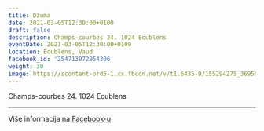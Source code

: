 ```yaml
---
title: Džuma
date: 2021-03-05T12:30:00+0100
draft: false
description: Champs-courbes 24. 1024 Ecublens
eventDate: 2021-03-05T12:30:00+0100
location: Écublens, Vaud
facebook_id: '254713972954306'
weight: 30
image: https://scontent-ord5-1.xx.fbcdn.net/v/t1.6435-9/155294275_3695079563921169_4909597834044538694_n.jpg?_nc_cat=101&ccb=1-7&_nc_sid=9e60e4&_nc_ohc=kc27AQQ943kQ7kNvwEpYRNS&_nc_oc=AdkJLEGLzxuT9NmjWf2HisK6EA6I-mGI9ozYmEXt7LBlr9im9TP1Uj5PprbXJ94itfg&_nc_zt=23&_nc_ht=scontent-ord5-1.xx&edm=ABTKTjYEAAAA&_nc_gid=VwIOYPOzZac8DwUFc89y_Q&oh=00_AfW1WOVk6VRrqMc17lVWjeaUpHynWsFBledz-Iv4AK3Qpw&oe=68DC815B
---
```


Champs-courbes 24. 1024 Ecublens

---

Više informacija na [Facebook-u](https://facebook.com/events/254713972954306)